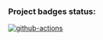 ### Project badges status:
[![github-actions](https://github.com/mpa-github/bs-task/actions/workflows/github-actions.yml/badge.svg)](https://github.com/mpa-github/bs-task/actions/workflows/github-actions.yml)
